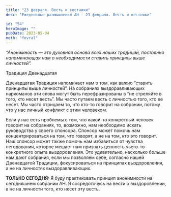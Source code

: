 ```yaml
---
title: "23 февраля. Весть и вестники"
desc: "Ежедневные размышления АН - 23 февраля. Весть и вестники"

id: "54"
heroImage: ""
pubDate: 2023-05-04
moth: "fevral"
---
```


_“Анонимность — это духовная основа всех наших традиций, постоянно
напоминающая нам о необходимости ставить принципы выше личностей”._

Традиция Двенадцатая

Двенадцатая Традиция напоминает нам о том, как важно “ставить принципы выше
личностей”. На собраниях выздоравливающих наркоманов эти слова могут быть
перефразированы в “не стреляйте в того, кто несет весть”. Мы часто путаем
весть с личностью того, кто ее несет. Мы часто отрицаем то, что кто-то говорит
на собрании, потому что у нас личный конфликт с этим человеком.

Если у нас есть проблемы с тем, что какой-то конкретный человек говорит на
собраниях, то, возможно, нам необходимо искать руководства у своего спонсора.
Спонсор может помочь нам концентрироваться на том, что говорят, а не на том,
кто это говорит. Наш спонсор может также помочь нам избавиться от чувства
негодования, которое мешает нам признать ценность чьего-то конкретного опыта
выздоровления. Это удивительно, насколько больше нам дают собрания, если мы
позволяем себе, согласно нашей Двенадцатой Традиции, фокусироваться на
принципах выздоровления, а не на личностях выздоравливающих.

**ТОЛЬКО СЕГОДНЯ:** Я буду практиковать принцип анонимности на сегодняшнем
собрании АН. Я сосредоточусь на вести о выздоровлении, а не на личности того,
кто несет эту весть.
